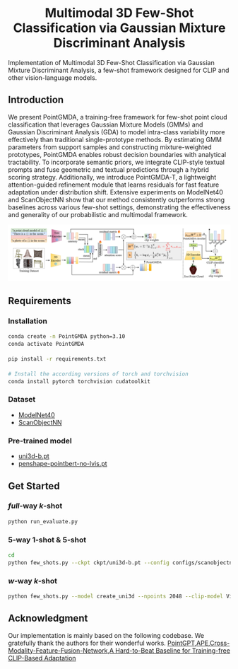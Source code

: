 # <center> Multimodal 3D Few-Shot Classification via Gaussian Mixture Discriminant Analysis </center>
Implementation of Multimodal 3D Few-Shot Classification via Gaussian Mixture Discriminant Analysis, a few-shot framework designed for CLIP and other vision-language models.

## Introduction
We present PointGMDA, a training-free framework for few-shot point cloud classification that leverages Gaussian Mixture Models (GMMs) and Gaussian Discriminant Analysis (GDA) to model intra-class variability more effectively than traditional single-prototype methods. By estimating GMM parameters from support samples and constructing mixture-weighted prototypes, PointGMDA enables robust decision boundaries with analytical tractability. To incorporate semantic priors, we integrate CLIP-style textual prompts and fuse geometric and textual predictions through a hybrid scoring strategy. Additionally, we introduce PointGMDA-T, a lightweight attention-guided refinement module that learns residuals for fast feature adaptation under distribution shift. Extensive experiments on ModelNet40 and ScanObjectNN show that our method consistently outperforms strong baselines across various few-shot settings, demonstrating the effectiveness and generality of our probabilistic and multimodal framework.

![model](./model.png)

## Requirements
### Installation
````bash
conda create -n PointGMDA python=3.10
conda activate PointGMDA

pip install -r requirements.txt

# Install the according versions of torch and torchvision
conda install pytorch torchvision cudatoolkit
````

### Dataset
+ [ModelNet40](https://modelnet.cs.princeton.edu/)
+ [ScanObjectNN](https://hkust-vgd.github.io/scanobjectnn/)

### Pre-trained model
+ [uni3d-b.pt](https://github.com/baaivision/Uni3D)
+ [penshape-pointbert-no-lvis.pt](https://github.com/Colin97/OpenShape_code)

## Get Started
### $full$-way $k$-shot
````bash
python run_evaluate.py
````
### $5$-way $1$-shot & $5$-shot
````bash
cd 
python few_shots.py --ckpt ckpt/uni3d-b.pt --config configs/scanobjectnn.yaml # or modelnet40.yaml
````
### $w$-way $k$-shot
````bash
python few_shots.py --model create_uni3d --npoints 2048 --clip-model ViT-H-16 --pc-model eva02_base_patch14_448 --pc-feat-dim 768 --evaluate_3d --ckpt_path ckpt/uni3d-b.pt --config configs/modelnet40.yaml # or modelnet40.yaml
````
## Acknowledgment
Our implementation is mainly based on the following codebase. We gratefully thank the authors for their wonderful works.
[PointGPT](https://github.com/CGuangyan-BIT/PointGPT),[APE](https://github.com/yangyangyang127/APE),[Cross-Modality-Feature-Fusion-Network](https://github.com/LexieYang/Cross-Modality-Feature-Fusion-Network),[A Hard-to-Beat Baseline for Training-free CLIP-Based Adaptation](https://github.com/mrflogs/ICLR24)